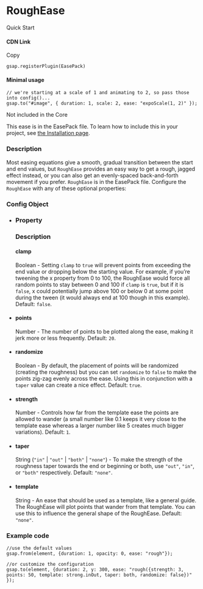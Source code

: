 # RoughEase

Quick Start

#### CDN Link

Copy

```
gsap.registerPlugin(EasePack) 
```

#### Minimal usage

```
// we're starting at a scale of 1 and animating to 2, so pass those into config()...
gsap.to("#image", { duration: 1, scale: 2, ease: "expoScale(1, 2)" });
```

Not included in the Core

This ease is in the EasePack file. To learn how to include this in your project, see [the Installation page](/docs/v3/Installation).

### Description[​](#description "Direct link to Description")

Most easing equations give a smooth, gradual transition between the start and end values, but `RoughEase` provides an easy way to get a rough, jagged effect instead, or you can also get an evenly-spaced back-and-forth movement if you prefer. `RoughEase` is in the EasePack file. Configure the `RoughEase` with any of these optional properties:

### Config Object[​](#config-object "Direct link to Config Object")

* ### Property

  ### Description

  #### clamp[](#clamp)

  Boolean - Setting `clamp` to `true` will prevent points from exceeding the end value or dropping below the starting value. For example, if you’re tweening the x property from 0 to 100, the RoughEase would force all random points to stay between 0 and 100 if `clamp` is `true`, but if it is `false`, x could potentially jump above 100 or below 0 at some point during the tween (it would always end at 100 though in this example). Default: `false`.

* #### points[](#points)

  Number - The number of points to be plotted along the ease, making it jerk more or less frequently. Default: `20`.

* #### randomize[](#randomize)

  Boolean - By default, the placement of points will be randomized (creating the roughness) but you can set `randomize` to `false` to make the points zig-zag evenly across the ease. Using this in conjunction with a `taper` value can create a nice effect. Default: `true`.

* #### strength[](#strength)

  Number - Controls how far from the template ease the points are allowed to wander (a small number like 0.1 keeps it very close to the template ease whereas a larger number like 5 creates much bigger variations). Default: `1`.

* #### taper[](#taper)

  String (`"in"` | `"out"` | `"both"` | `"none"`) - To make the strength of the roughness taper towards the end or beginning or both, use `"out"`, `"in"`, or `"both"` respectively. Default: `"none"`.

* #### template[](#template)

  String - An ease that should be used as a template, like a general guide. The RoughEase will plot points that wander from that template. You can use this to influence the general shape of the RoughEase. Default: `"none"`.

### Example code[​](#example-code "Direct link to Example code")

```
//use the default values
gsap.from(element, {duration: 1, opacity: 0, ease: "rough"});

//or customize the configuration
gsap.to(element, {duration: 2, y: 300, ease: "rough({strength: 3, points: 50, template: strong.inOut, taper: both, randomize: false})" });
```
